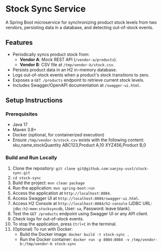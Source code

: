 # Stock Sync Service

A Spring Boot microservice for synchronizing product stock levels from two vendors, persisting data in a database, and detecting out-of-stock events.

## Features
- Periodically syncs product stock from:
    - **Vendor A**: Mock REST API (`/vendor-a/products`).
    - **Vendor B**: CSV file at `/tmp/vendor-b/stock.csv`.
- Persists product data in an H2 in-memory database.
- Logs out-of-stock events when a product's stock transitions to zero.
- Exposes a `GET /products` endpoint to retrieve current stock levels.
- Includes Swagger/OpenAPI documentation at `/swagger-ui.html`.

## Setup Instructions
### Prerequisites
- Java 17
- Maven 3.8+
- Docker (optional, for containerized execution)
- Ensure `/tmp/vendor-b/stock.csv` exists with the following content:
  sku,name,stockQuantity
  ABC123,Product A,10
  XYZ456,Product B,0

### Build and Run Locally
1. Clone the repository:
   ```git clone git@github.com:sanjoy-sust/stock-sync.git```
2. ```cd stock-sync```
3. Build the project:
   ```mvn clean package```
4. Run the application:
   ```mvn spring-boot:run```
5. Access the application at `http://localhost:8084`.
6. Access Swagger UI at `http://localhost:8084/swagger-ui.html`.
7. Access H2 Console at `http://localhost:8084/h2-console` (JDBC URL: `jdbc:h2:mem:stocksyncdb`, User: `sa`, Password: leave blank).
8. Test the `GET /products` endpoint using Swagger UI or any API client.
9. Check logs for out-of-stock events.
10. To stop the application, press `Ctrl+C` in the terminal.
11. (Optional) To run with Docker:
    - Build the Docker image:
      ```docker build -t stock-sync .```
    - Run the Docker container:
      ```docker run -p 8084:8084 -v /tmp/vendor-b:/tmp/vendor-b stock-sync```

